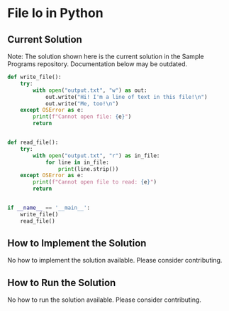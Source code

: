 # File Io in Python

## Current Solution

Note: The solution shown here is the current solution in the Sample Programs repository. Documentation below may be outdated.

```Python
def write_file():
    try:
        with open("output.txt", "w") as out:
            out.write("Hi! I'm a line of text in this file!\n")
            out.write("Me, too!\n")
    except OSError as e:
        print(f"Cannot open file: {e}")
        return


def read_file():
    try:
        with open("output.txt", "r") as in_file:
            for line in in_file:
                print(line.strip())
    except OSError as e:
        print(f"Cannot open file to read: {e}")
        return


if __name__ == '__main__':
    write_file()
    read_file()

```

## How to Implement the Solution

No how to implement the solution available. Please consider contributing.

## How to Run the Solution

No how to run the solution available. Please consider contributing.